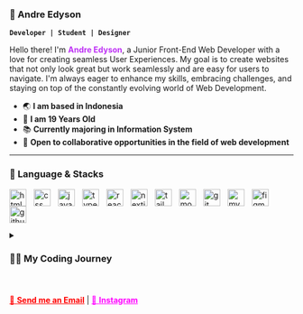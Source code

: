 ### 🤖 Andre Edyson

**`Developer | Student | Designer`**

Hello there! I'm <span style="color: #be32f5; font-weight: bold;">Andre Edyson</span>, a Junior Front-End Web Developer with a love for creating seamless User Experiences. My goal is to create websites that not only look great but work seamlessly and are easy for users to navigate. I'm always eager to enhance my skills, embracing challenges, and staying on top of the constantly evolving world of Web Development.

- 🌏 **I am based in Indonesia**
- 🙋 **I am 19 Years Old**
- 📚 **Currently majoring in Information System**
- 🤝 **Open to collaborative opportunities in the field of web development**

---

### 🧰 Language & Stacks

<img align="left" alt="html" width="30px" style="padding-right: 10px;" src="https://cdn.jsdelivr.net/gh/devicons/devicon/icons/html5/html5-original.svg" />
<img align="left" alt="css" width="30px" style="padding-right: 10px;" src="https://cdn.jsdelivr.net/gh/devicons/devicon/icons/css3/css3-original.svg" />
<img align="left" alt="javascript" width="30px" style="padding-right: 10px;" src="https://cdn.jsdelivr.net/gh/devicons/devicon/icons/javascript/javascript-original.svg" />
<img align="left" alt="typescript" width="30px" style="padding-right: 10px;" src="https://cdn.jsdelivr.net/gh/devicons/devicon/icons/typescript/typescript-original.svg" />
<img align="left" alt="reactjs" width="30px" style="padding-right: 10px;" src="https://cdn.jsdelivr.net/gh/devicons/devicon/icons/react/react-original.svg" />
<img align="left" alt="nextjs" width="30px" style="padding-right: 10px;" src="https://d2nir1j4sou8ez.cloudfront.net/wp-content/uploads/2021/12/nextjs-boilerplate-logo.png" />
 <img align="left" alt="tailwind" width="30px" style="padding-right: 10px;" src="https://cdn.jsdelivr.net/gh/devicons/devicon/icons/tailwindcss/tailwindcss-plain.svg" />
<img align="left" alt="mongodb" width="30px" style="padding-right: 10px;" src="https://cdn.jsdelivr.net/gh/devicons/devicon/icons/mongodb/mongodb-plain-wordmark.svg" />
<img align="left" alt="git" width="30px" style="padding-right: 10px;" src="https://cdn.jsdelivr.net/gh/devicons/devicon/icons/git/git-original.svg" />
<img align="left" alt="mysql" width="30px" style="padding-right: 10px;" src="https://cdn.jsdelivr.net/gh/devicons/devicon/icons/mysql/mysql-original-wordmark.svg" />
<img align="left" alt="figma" width="30px" style="padding-right: 10px;" src="https://cdn.jsdelivr.net/gh/devicons/devicon/icons/figma/figma-original.svg" />
<img align="left" alt="github" width="30px" style="padding-right: 10px;" src="https://cdn.jsdelivr.net/gh/devicons/devicon/icons/github/github-original.svg" />
<br/>
<br/>

#

<details>
    <summary><h3> 🧑‍💻 My Coding Journey</h3></summary>
    
As a child, I received my first laptop at the age of 10, sparking my interest in watching videos and surfing the internet. Fast forward to 8th grade, when I encountered a Computer subject introducing HTML for website building. This marked the beginning of my coding journey. I became deeply engrossed in constructing websites, and my aspiration to become a Front-End Web Developer was born.

I dived into learning HTML, CSS, and Javascript, gradually progressing to advanced technologies like React and Next.js after completing several projects. Currently, I'm expanding my skills to include MongoDB for backend development, with the goal of creating fully functional websites that are not only visually appealing but also user-friendly.

</details>

#

<a href="mailto:andreedyson31@gmail.com" style="color: red;">📧 **Send me an Email**</a>
|
<a href="https://instagram.com/andreedyson" style="color: magenta">📸 **Instagram**</a>
